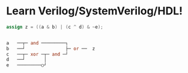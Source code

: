 # Learn Verilog/SystemVerilog/HDL!


```verilog
assign z = ((a & b) | (c ^ d) & ~e);


a   ──┬─ and ─────────┐
b   ──┘               ├─ or ──  z
c   ──┬─ xor ─┬─ and ─┘
d   ──┘       │
e   ─────────○┘
```
